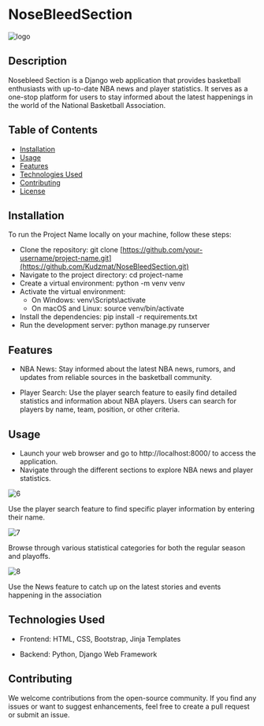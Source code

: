# NoseBleedSection

![logo](https://github.com/Kudzmat/NoseBleedSection/assets/65554208/bbcee266-19a4-489f-94e8-2b3303aedc62)


## Description

Nosebleed Section is a Django web application that provides basketball enthusiasts with up-to-date NBA news and player statistics. 
It serves as a one-stop platform for users to stay informed about the latest happenings in the world of the National Basketball Association.

## Table of Contents

- [Installation](#installation)
- [Usage](#usage)
- [Features](#features)
- [Technologies Used](#technologies-used)
- [Contributing](#contributing)
- [License](#license)

## Installation

To run the Project Name locally on your machine, follow these steps:

- Clone the repository: git clone [https://github.com/your-username/project-name.git](https://github.com/Kudzmat/NoseBleedSection.git)
- Navigate to the project directory: cd project-name
- Create a virtual environment: python -m venv venv
- Activate the virtual environment:
  - On Windows: venv\Scripts\activate
  - On macOS and Linux: source venv/bin/activate
- Install the dependencies: pip install -r requirements.txt
- Run the development server: python manage.py runserver


## Features

- NBA News: Stay informed about the latest NBA news, rumors, and updates from reliable sources in the basketball community.

- Player Search: Use the player search feature to easily find detailed statistics and information about NBA players. Users can search for players by name, team, position, or other criteria.


## Usage

- Launch your web browser and go to http://localhost:8000/ to access the application.
- Navigate through the different sections to explore NBA news and player statistics.

![6](https://github.com/Kudzmat/NoseBleedSection/assets/65554208/b137e351-583e-409a-94e6-92b4353d3e24)
  
Use the player search feature to find specific player information by entering their name.

![7](https://github.com/Kudzmat/NoseBleedSection/assets/65554208/ba3e0974-d052-42f7-9d1a-fd9958532fee)

Browse through various statistical categories for both the regular season and playoffs.


![8](https://github.com/Kudzmat/NoseBleedSection/assets/65554208/9f5095eb-04ca-4e78-b236-4f99f26701a7)

Use the News feature to catch up on the latest stories and events happening in the association 


## Technologies Used

- Frontend: HTML, CSS, Bootstrap, Jinja Templates

- Backend: Python, Django Web Framework

## Contributing

We welcome contributions from the open-source community. If you find any issues or want to suggest enhancements, feel free to create a pull request or submit an issue.


